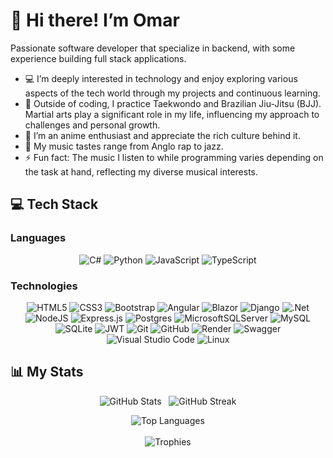 # 👋 Hi there! I’m Omar

Passionate software developer that specialize in backend, with some experience building full stack applications.

- 💻 I’m deeply interested in technology and enjoy exploring various aspects of the tech world through my projects and continuous learning.
- 🥋 Outside of coding, I practice Taekwondo and Brazilian Jiu-Jitsu (BJJ). Martial arts play a significant role in my life, influencing my approach to challenges and personal growth.
- 🎨 I’m an anime enthusiast and appreciate the rich culture behind it.
- 🎵 My music tastes range from Anglo rap to jazz.
- ⚡ Fun fact: The music I listen to while programming varies depending on the task at hand, reflecting my diverse musical interests.

## 💻 Tech Stack

### Languages

<div align="center">

  ![C#](https://img.shields.io/badge/c%23-%23239120.svg?style=for-the-badge&logo=c-sharp&logoColor=white)
  ![Python](https://img.shields.io/badge/python-3670A0?style=for-the-badge&logo=python&logoColor=ffdd54)
  ![JavaScript](https://img.shields.io/badge/javascript-%23323330.svg?style=for-the-badge&logo=javascript&logoColor=%23F7DF1E)
  ![TypeScript](https://img.shields.io/badge/typescript-%23007ACC.svg?style=for-the-badge&logo=typescript&logoColor=white)

</div>

### Technologies

<div align="center">

  ![HTML5](https://img.shields.io/badge/html5-%23E34F26.svg?style=for-the-badge&logo=html5&logoColor=white)
  ![CSS3](https://img.shields.io/badge/css3-%231572B6.svg?style=for-the-badge&logo=css3&logoColor=white)
  ![Bootstrap](https://img.shields.io/badge/bootstrap-%238511FA.svg?style=for-the-badge&logo=bootstrap&logoColor=white)
  ![Angular](https://img.shields.io/badge/angular-%23DD0031.svg?style=for-the-badge&logo=angular&logoColor=white)
  ![Blazor](https://img.shields.io/badge/blazor-%235C2D91.svg?style=for-the-badge&logo=blazor&logoColor=white)
  ![Django](https://img.shields.io/badge/django-%23092E20.svg?style=for-the-badge&logo=django&logoColor=white)
  ![.Net](https://img.shields.io/badge/.NET-5C2D91?style=for-the-badge&logo=.net&logoColor=white)
  ![NodeJS](https://img.shields.io/badge/node.js-6DA55F?style=for-the-badge&logo=node.js&logoColor=white)
  ![Express.js](https://img.shields.io/badge/express.js-%23404d59.svg?style=for-the-badge&logo=express&logoColor=%2361DAFB)
  ![Postgres](https://img.shields.io/badge/postgres-%23316192.svg?style=for-the-badge&logo=postgresql&logoColor=white)
  ![MicrosoftSQLServer](https://img.shields.io/badge/Microsoft%20SQL%20Server-CC2927?style=for-the-badge&logo=microsoft%20sql%20server&logoColor=white)
  ![MySQL](https://img.shields.io/badge/mysql-4479A1.svg?style=for-the-badge&logo=mysql&logoColor=white)
  ![SQLite](https://img.shields.io/badge/sqlite-%2307405e.svg?style=for-the-badge&logo=sqlite&logoColor=white)
  ![JWT](https://img.shields.io/badge/JWT-black?style=for-the-badge&logo=JSON%20web%20tokens)
  ![Git](https://img.shields.io/badge/git-%23F05033.svg?style=for-the-badge&logo=git&logoColor=white)
  ![GitHub](https://img.shields.io/badge/github-%23121011.svg?style=for-the-badge&logo=github&logoColor=white)
  ![Render](https://img.shields.io/badge/Render-%46E3B7.svg?style=for-the-badge&logo=render&logoColor=white)
  ![Swagger](https://img.shields.io/badge/-Swagger-%23Clojure?style=for-the-badge&logo=swagger&logoColor=white)
  ![Visual Studio Code](https://img.shields.io/badge/Visual%20Studio%20Code-0078d7.svg?style=for-the-badge&logo=visual-studio-code&logoColor=white)
  ![Linux](https://img.shields.io/badge/Linux-FCC624?style=for-the-badge&logo=linux&logoColor=black)

</div>

## 📊 My Stats

<div align="center" >

  ![GitHub Stats](https://github-readme-stats.vercel.app/api?username=guilleaqn&theme=tokyonight&hide_border=false&include_all_commits=false&count_private=false)
  &nbsp;
  ![GitHub Streak](https://github-readme-streak-stats.herokuapp.com/?user=guilleaqn&theme=tokyonight&hide_border=false)
  
  ![Top Languages](https://github-readme-stats.vercel.app/api/top-langs/?username=guilleaqn&theme=tokyonight&hide_border=false&include_all_commits=false&count_private=false&layout=compact)<br/><br/>
  ![Trophies](https://github-profile-trophy.vercel.app/?username=guilleaqn&theme=onedark&no-frame=true&no-bg=false&margin-w=4)
  
</div>
